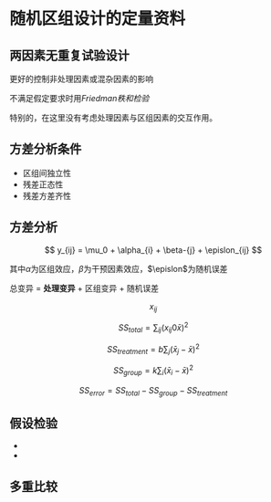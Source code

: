 # 随机区组设计的定量资料

## 两因素无重复试验设计
更好的控制非处理因素或混杂因素的影响

不满足假定要求时用*Friedman秩和检验*

特别的，在这里没有考虑处理因素与区组因素的交互作用。

## 方差分析条件
- 区组间独立性
- 残差正态性
- 残差方差齐性

## 方差分析
$$ y_{ij} = \mu_0 + \alpha_{i} + \beta-{j} + \epislon_{ij} $$

其中$\alpha$为区组效应，$\beta$为干预因素效应，$\epislon$为随机误差

总变异 = **处理变异** + 区组变异 + 随机误差

$$ x_{ij} $$

$$ SS_{total} = \sum_{ij} (x_{ij} 0 \bar{x})^2 $$

$$ SS_{treatment} = b \sum_{j} (\bar{x}_j - \bar{x})^2 $$

$$ SS_{group} = k \sum_{i} (\bar{x}_i - \bar{x})^2 $$

$$ SS_{error} = SS_{total} - SS_{group} - SS_{treatment}$$

## 假设检验
-
-

## 多重比较

##

